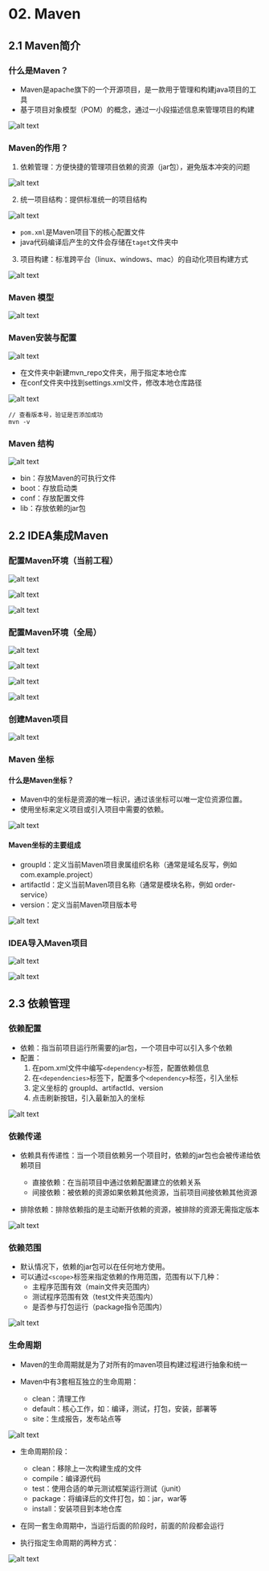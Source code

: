 # 02. Maven

## 2.1 Maven简介

### 什么是Maven？
- Maven是apache旗下的一个开源项目，是一款用于管理和构建java项目的工具
- 基于项目对象模型（POM）的概念，通过一小段描述信息来管理项目的构建

![alt text](image-60.png)

### Maven的作用？

1. 依赖管理：方便快捷的管理项目依赖的资源（jar包），避免版本冲突的问题

![alt text](image-4.png)

2. 统一项目结构：提供标准统一的项目结构

![alt text](image-5.png)

- ```pom.xml```是Maven项目下的核心配置文件
- java代码编译后产生的文件会存储在```taget```文件夹中


3. 项目构建：标准跨平台（linux、windows、mac）的自动化项目构建方式

![alt text](image-6.png)

### Maven 模型

![alt text](image-7.png)

### Maven安装与配置

![alt text](image-8.png)

- 在文件夹中新建mvn_repo文件夹，用于指定本地仓库
- 在conf文件夹中找到settings.xml文件，修改本地仓库路径

![alt text](image-10.png)

```
// 查看版本号，验证是否添加成功
mvn -v
```

### Maven 结构

![alt text](image-9.png)

- bin：存放Maven的可执行文件
- boot：存放启动类
- conf：存放配置文件
- lib：存放依赖的jar包

## 2.2 IDEA集成Maven

### 配置Maven环境（当前工程）
![alt text](image-11.png)

![alt text](image-12.png)

![alt text](image-13.png)

### 配置Maven环境（全局）

![alt text](image-14.png)

![alt text](image-15.png)

![alt text](image-16.png)

![alt text](image-17.png)

### 创建Maven项目

![alt text](image-18.png)


### Maven 坐标

#### 什么是Maven坐标？
- Maven中的坐标是资源的唯一标识，通过该坐标可以唯一定位资源位置。
- 使用坐标来定义项目或引入项目中需要的依赖。

![alt text](image-19.png)

#### Maven坐标的主要组成

- groupId：定义当前Maven项目隶属组织名称（通常是域名反写，例如 com.example.project）
- artifactId：定义当前Maven项目名称（通常是模块名称，例如 order-service）
- version：定义当前Maven项目版本号

![alt text](image-20.png)

### IDEA导入Maven项目

![alt text](image-21.png)

![alt text](image-22.png)

## 2.3 依赖管理

### 依赖配置

- 依赖：指当前项目运行所需要的jar包，一个项目中可以引入多个依赖
- 配置：
    1. 在pom.xml文件中编写```<dependency>```标签，配置依赖信息
    2. 在```<dependencies>```标签下，配置多个```<dependency>```标签，引入坐标
    3. 定义坐标的 groupId、artifactId、version
    4. 点击刷新按钮，引入最新加入的坐标

![alt text](image-23.png)

### 依赖传递

- 依赖具有传递性：当一个项目依赖另一个项目时，依赖的jar包也会被传递给依赖项目
    - 直接依赖：在当前项目中通过依赖配置建立的依赖关系
    - 间接依赖：被依赖的资源如果依赖其他资源，当前项目间接依赖其他资源

- 排除依赖：排除依赖指的是主动断开依赖的资源，被排除的资源无需指定版本

![alt text](image-24.png)

### 依赖范围

- 默认情况下，依赖的jar包可以在任何地方使用。
- 可以通过```<scope>```标签来指定依赖的作用范围，范围有以下几种：
    - 主程序范围有效（main文件夹范围内）
    - 测试程序范围有效（test文件夹范围内）
    - 是否参与打包运行（package指令范围内）

![alt text](image-25.png)

### 生命周期

- Maven的生命周期就是为了对所有的maven项目构建过程进行抽象和统一

- Maven中有3套相互独立的生命周期：
    - clean：清理工作
    - default：核心工作，如：编译，测试，打包，安装，部署等
    - site：生成报告，发布站点等

![alt text](image-26.png)

- 生命周期阶段：
    - clean：移除上一次构建生成的文件
    - compile：编译源代码
    - test：使用合适的单元测试框架运行测试（junit）
    - package：将编译后的文件打包，如：jar，war等
    - install：安装项目到本地仓库
- 在同一套生命周期中，当运行后面的阶段时，前面的阶段都会运行


- 执行指定生命周期的两种方式：

![alt text](image-27.png)

